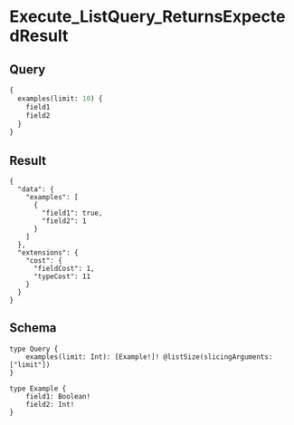 # Execute_ListQuery_ReturnsExpectedResult

## Query

```graphql
{
  examples(limit: 10) {
    field1
    field2
  }
}
```

## Result

```text
{
  "data": {
    "examples": [
      {
        "field1": true,
        "field2": 1
      }
    ]
  },
  "extensions": {
    "cost": {
      "fieldCost": 1,
      "typeCost": 11
    }
  }
}
```

## Schema

```text
type Query {
    examples(limit: Int): [Example!]! @listSize(slicingArguments: ["limit"])
}

type Example {
    field1: Boolean!
    field2: Int!
}
```

